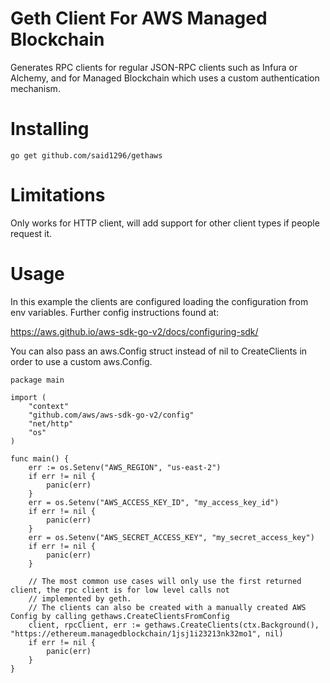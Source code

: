 # Geth Client For AWS Managed Blockchain

Generates RPC clients for regular JSON-RPC clients such as Infura or Alchemy, and for Managed Blockchain which uses a 
custom authentication mechanism.

# Installing

```go get github.com/said1296/gethaws```

# Limitations

Only works for HTTP client, will add support for other client types if people request it.

# Usage

In this example the clients are configured loading the configuration from env variables. Further config instructions found at:

https://aws.github.io/aws-sdk-go-v2/docs/configuring-sdk/

You can also pass an aws.Config struct instead of nil to CreateClients in order to use a custom aws.Config.

```
package main

import (
    "context"
    "github.com/aws/aws-sdk-go-v2/config"
    "net/http"
    "os"
)

func main() {
    err := os.Setenv("AWS_REGION", "us-east-2")
    if err != nil {
        panic(err)
    }
    err = os.Setenv("AWS_ACCESS_KEY_ID", "my_access_key_id")
    if err != nil {
        panic(err)
    }
    err = os.Setenv("AWS_SECRET_ACCESS_KEY", "my_secret_access_key")
    if err != nil {
        panic(err)
    }
    
    // The most common use cases will only use the first returned client, the rpc client is for low level calls not 
    // implemented by geth.
    // The clients can also be created with a manually created AWS Config by calling gethaws.CreateClientsFromConfig
    client, rpcClient, err := gethaws.CreateClients(ctx.Background(), "https://ethereum.managedblockchain/1jsj1i23213nk32mo1", nil)
    if err != nil {
        panic(err)
    }
}

```